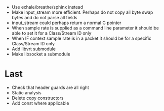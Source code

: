 * Use exhale/breathe/sphinx instead
* Make input_stream more efficient. Perhaps do not copy all byte swap bytes and do not parse all fields
* input_stream could perhaps return a normal C pointer
* When sample rate is supplied as a command line parameter it should be able to set it for a Class/Stream ID only
* When IF context sample rate is in a packet it should be for a specific Class/Stream ID only
* Add libvrt submodule
* Make libsocket a submodule

# Last
* Check that header guards are all right
* Static analysis
* Delete copy constructors
* Add const where applicable
